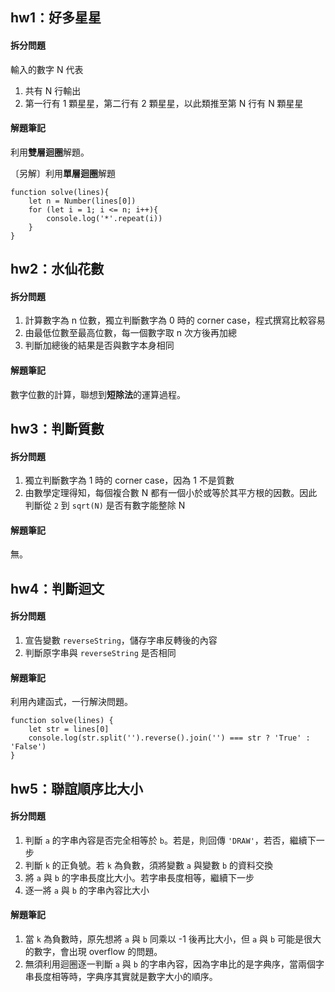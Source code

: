 ## hw1：好多星星

#### 拆分問題

輸入的數字 N 代表

1. 共有 N 行輸出
2. 第一行有 1 顆星星，第二行有 2 顆星星，以此類推至第 N 行有 N 顆星星

#### 解題筆記

利用**雙層迴圈**解題。

〔另解〕利用**單層迴圈**解題

```
function solve(lines){
    let n = Number(lines[0])
    for (let i = 1; i <= n; i++){
        console.log('*'.repeat(i))
    }
}
```

## hw2：水仙花數

#### 拆分問題

1. 計算數字為 n 位數，獨立判斷數字為 0 時的 corner case，程式撰寫比較容易
2. 由最低位數至最高位數，每一個數字取 n 次方後再加總
3. 判斷加總後的結果是否與數字本身相同

#### 解題筆記

數字位數的計算，聯想到**短除法**的運算過程。

## hw3：判斷質數

#### 拆分問題

1. 獨立判斷數字為 1 時的 corner case，因為 1 不是質數
2. 由數學定理得知，每個複合數 N 都有一個小於或等於其平方根的因數。因此判斷從 `2` 到 `sqrt(N)` 是否有數字能整除 N

#### 解題筆記

無。

## hw4：判斷迴文

#### 拆分問題

1. 宣告變數 `reverseString`，儲存字串反轉後的內容
2. 判斷原字串與 `reverseString` 是否相同

#### 解題筆記

利用內建函式，一行解決問題。

```
function solve(lines) {
    let str = lines[0]
    console.log(str.split('').reverse().join('') === str ? 'True' : 'False')
}
```

## hw5：聯誼順序比大小

#### 拆分問題

1. 判斷 `a` 的字串內容是否完全相等於 `b`。若是，則回傳 `'DRAW'`，若否，繼續下一步
2. 判斷 `k` 的正負號。若 `k` 為負數，須將變數 `a` 與變數 `b` 的資料交換
3. 將 `a` 與 `b` 的字串長度比大小。若字串長度相等，繼續下一步
4. 逐一將 `a` 與 `b` 的字串內容比大小

#### 解題筆記

1. 當 `k` 為負數時，原先想將 `a` 與 `b` 同乘以 -1 後再比大小，但 `a` 與 `b` 可能是很大的數字，會出現 overflow 的問題。
2. 無須利用迴圈逐一判斷 `a` 與 `b` 的字串內容，因為字串比的是字典序，當兩個字串長度相等時，字典序其實就是數字大小的順序。
